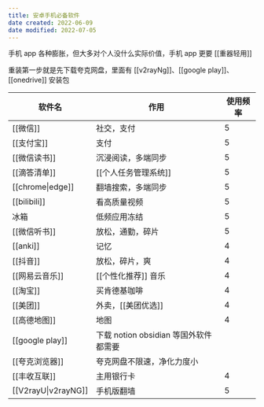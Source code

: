 ```yaml
---
title: 安卓手机必备软件
date created: 2022-06-09
date modified: 2022-07-05
---
```


手机 app 各种膨胀，但大多对个人没什么实际价值，手机 app 更要 [[重器轻用]]

重装第一步就是先下载夸克网盘，里面有 [[v2rayNg]]、[[google play]]、[[onedrive]] 安装包

| 软件名 | 作用 | 使用频率 |
| ------------------- | ----------------------------------- | -------- |
| [[微信]] | 社交，支付 | 5 |
| [[支付宝]] | 支付 | 5 |
| [[微信读书]] | 沉浸阅读，多端同步 | 5 |
| [[滴答清单]] |[[个人任务管理系统]] | 5 |
| [[chrome\|edge]] | 翻墙搜索，多端同步 | 5 |
| [[bilibili]] | 看高质量视频 | 5 |
| 冰箱 | 低频应用冻结 | 5 |
| [[微信听书]] | 放松，通勤，碎片 | 5 |
| [[anki]] | 记忆 | 4 |
| [[抖音]] | 放松，碎片，爽 | 4 |
| [[网易云音乐]] |[[个性化推荐]] 音乐 | 4 |
| [[淘宝]] | 买肯德基咖啡 | 4 |
| [[美团]] |外卖，[[美团优选]] | 4 |
| [[高德地图]] | 地图 | 4 |
| [[google play]] | 下载 notion obsidian 等国外软件都需要 | |
| [[夸克浏览器]] | 夸克网盘不限速，净化力度小 | |
| [[丰收互联]] | 主用银行卡 | 4 |
| [[V2rayU\|v2rayNG]] | 手机版翻墙 | 5 |
